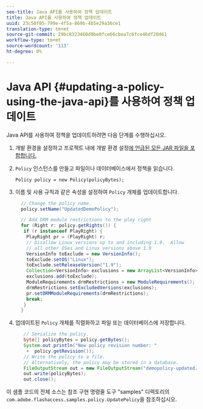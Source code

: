 ```yaml
---
seo-title: Java API를 사용하여 정책 업데이트
title: Java API를 사용하여 정책 업데이트
uuid: 23c50f05-799e-4f5a-869b-4b5e29a36ce1
translation-type: tm+mt
source-git-commit: 29bc8323460d9be0fce66cbea7c6fce46df20d61
workflow-type: tm+mt
source-wordcount: '113'
ht-degree: 0%

---
```



# Java API {#updating-a-policy-using-the-java-api}를 사용하여 정책 업데이트

Java API를 사용하여 정책을 업데이트하려면 다음 단계를 수행하십시오.

1. 개발 환경을 설정하고 프로젝트 내에 개발 환경 설정[에 언급된 모든 JAR 파일을 포함합니다.](../../aaxs-protecting-content/content-setting-up-the-sdk/content-setting-up-the-dev-env.md)
1. `Policy` 인스턴스를 만들고 파일이나 데이터베이스에서 정책을 읽습니다.

   ```
   Policy policy = new Policy(policyBytes);
   ```

1. 이름 및 사용 규칙과 같은 속성을 설정하여 `Policy` 개체를 업데이트합니다.

   ```java
     // Change the policy name.  
     policy.setName("UpdatedDemoPolicy");  
   
     // Add DRM module restrictions to the play right  
     for (Right r: policy.getRights()) {  
      if (r instanceof PlayRight) {  
       PlayRight pr = (PlayRight) r;  
       // Disallow Linux versions up to and including 1.9.  Allow  
       // all other OSes and Linux versions above 1.9  
       VersionInfo toExclude = new VersionInfo();  
       toExclude.setOS("Linux");  
       toExclude.setReleaseVersion("1.9");  
       Collection<VersionInfo> exclusions = new ArrayList<VersionInfo>();  
       exclusions.add(toExclude);  
       ModuleRequirements drmRestrictions = new ModuleRequirements();  
       drmRestrictions.setExcludedVersions(exclusions);  
       pr.setDRMModuleRequirements(drmRestrictions);  
       break;  
      }  
     }
   ```

1. 업데이트된 `Policy` 개체를 직렬화하고 파일 또는 데이터베이스에 저장합니다.

   ```java
      // Serialize the policy.  
      byte[] policyBytes = policy.getBytes();  
      System.out.println("New policy revision number: "  
       +  policy.getRevision());      
      // Write the policy to a file.   
      // Alternatively, the policy may be stored in a database.  
      FileOutputStream out = new FileOutputStream("demopolicy-updated.pol");  
      out.write(policyBytes);  
      out.close(); 
   ```

이 샘플 코드의 전체 소스는 참조 구현 명령줄 도구 &quot;samples&quot; 디렉토리의 `com.adobe.flashaccess.samples.policy.UpdatePolicy`을 참조하십시오.
